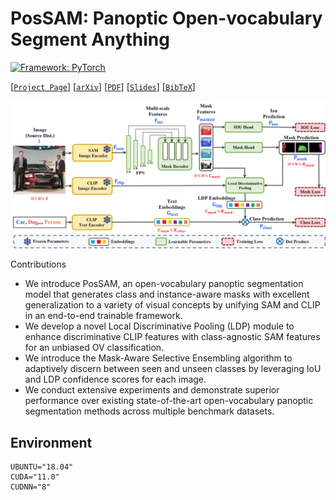 # PosSAM: Panoptic Open-vocabulary Segment Anything

[![Framework: PyTorch](https://img.shields.io/badge/Framework-PyTorch-orange.svg)](https://pytorch.org/) 

[[`Project Page`](https://vibashan.github.io/possam-web/)] [[`arXiv`](https://arxiv.org/abs/2303.16891)] [[`PDF`]()] [[`Slides`]()]  [[`BibTeX`]()] 

<p align="center">
  <img src="images/possam/Archi_v3.png" width="800"/>
</p

#### Contributions
- We introduce PosSAM, an open-vocabulary panoptic segmentation model that generates class and instance-aware masks with excellent generalization to a variety of visual concepts by unifying SAM and CLIP in an end-to-end trainable framework.
- We develop a novel Local Discriminative Pooling (LDP) module to enhance discriminative CLIP features with class-agnostic SAM features for an unbiased OV classification.
- We introduce the Mask-Aware Selective Ensembling algorithm to adaptively discern between seen and unseen classes by leveraging IoU and LDP confidence scores for each image.
- We conduct extensive experiments and demonstrate superior performance over existing state-of-the-art open-vocabulary panoptic segmentation methods across multiple benchmark datasets.


## Environment
```angular2
UBUNTU="18.04"
CUDA="11.0"
CUDNN="8"
```
